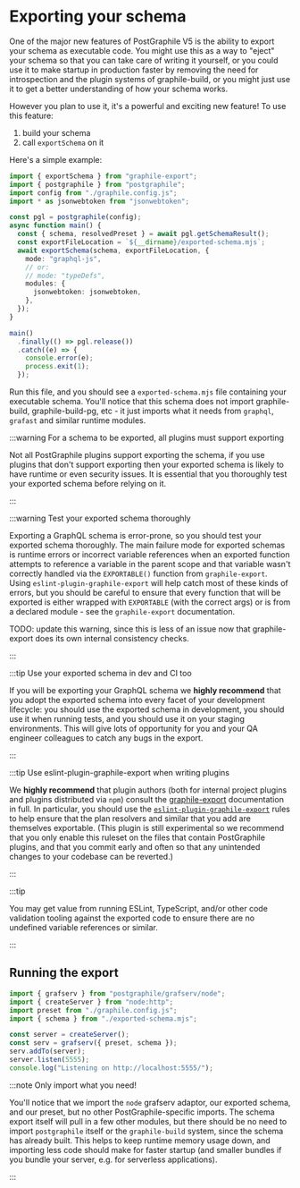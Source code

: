 # Exporting your schema

One of the major new features of PostGraphile V5 is the ability to export your
schema as executable code. You might use this as a way to "eject" your schema so
that you can take care of writing it yourself, or you could use it to make
startup in production faster by removing the need for introspection and the
plugin systems of graphile-build, or you might just use it to get a better
understanding of how your schema works.

However you plan to use it, it's a powerful and exciting new feature! To use
this feature:

1. build your schema
2. call `exportSchema` on it

Here's a simple example:

```ts
import { exportSchema } from "graphile-export";
import { postgraphile } from "postgraphile";
import config from "./graphile.config.js";
import * as jsonwebtoken from "jsonwebtoken";

const pgl = postgraphile(config);
async function main() {
  const { schema, resolvedPreset } = await pgl.getSchemaResult();
  const exportFileLocation = `${__dirname}/exported-schema.mjs`;
  await exportSchema(schema, exportFileLocation, {
    mode: "graphql-js",
    // or:
    // mode: "typeDefs",
    modules: {
      jsonwebtoken: jsonwebtoken,
    },
  });
}

main()
  .finally(() => pgl.release())
  .catch((e) => {
    console.error(e);
    process.exit(1);
  });
```

Run this file, and you should see a `exported-schema.mjs` file containing your
executable schema. You'll notice that this schema does not import
graphile-build, graphile-build-pg, etc - it just imports what it needs from
`graphql`, `grafast` and similar runtime modules.

:::warning For a schema to be exported, all plugins must support exporting

Not all PostGraphile plugins support exporting the schema, if you use plugins
that don't support exporting then your exported schema is likely to have
runtime or even security issues. It is essential that you thoroughly test
your exported schema before relying on it.

:::

:::warning Test your exported schema thoroughly

Exporting a GraphQL schema is error-prone, so you should test your exported
schema thoroughly. The main failure mode for exported schemas is runtime errors
or incorrect variable references when an exported function attempts to
reference a variable in the parent scope and that variable wasn't correctly
handled via the `EXPORTABLE()` function from `graphile-export`. Using
`eslint-plugin-graphile-export` will help catch most of these kinds of errors,
but you should be careful to ensure that every function that will be exported
is either wrapped with `EXPORTABLE` (with the correct args) or is from a
declared module - see the `graphile-export` documentation.

TODO: update this warning, since this is less of an issue now that
graphile-export does its own internal consistency checks.

:::

:::tip Use your exported schema in dev and CI too

If you will be exporting your GraphQL schema we **highly recommend** that you
adopt the exported schema into every facet of your development lifecycle: you
should use the exported schema in development, you should use it when running
tests, and you should use it on your staging environments. This will give lots
of opportunity for you and your QA engineer colleagues to catch any bugs in the
export.

:::

:::tip Use eslint-plugin-graphile-export when writing plugins

We **highly recommend** that plugin authors (both for internal project plugins
and plugins distributed via `npm`) consult the
[graphile-export](https://star.graphile.org/graphile-export/) documentation in
full. In particular, you should use the
[`eslint-plugin-graphile-export`](http://www.npmjs.com/package/eslint-plugin-graphile-export)
rules to help ensure that the plan resolvers and similar that you add are
themselves exportable. (This plugin is still experimental so we recommend that
you only enable this ruleset on the files that contain PostGraphile plugins,
and that you commit early and often so that any unintended changes to your
codebase can be reverted.)

:::

:::tip

You may get value from running ESLint, TypeScript, and/or other code validation
tooling against the exported code to ensure there are no undefined variable
references or similar.

:::

## Running the export

```ts title="run-exported.mjs"
import { grafserv } from "postgraphile/grafserv/node";
import { createServer } from "node:http";
import preset from "./graphile.config.js";
import { schema } from "./exported-schema.mjs";

const server = createServer();
const serv = grafserv({ preset, schema });
serv.addTo(server);
server.listen(5555);
console.log("Listening on http://localhost:5555/");
```

:::note Only import what you need!

You'll notice that we import the `node` grafserv adaptor, our exported schema,
and our preset, but no other PostGraphile-specific imports. The schema export
itself will pull in a few other modules, but there should be no need to import
`postgraphile` itself or the `graphile-build` system, since the schema has
already built. This helps to keep runtime memory usage down, and importing
less code should make for faster startup (and smaller bundles if you bundle
your server, e.g. for serverless applications).

:::

